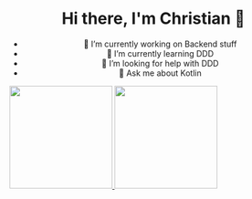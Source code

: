 <div align="center">

 # Hi there, I'm Christian 👋
- 🔭 I’m currently working on Backend stuff
- 🌱 I’m currently learning DDD
- 🤔 I’m looking for help with DDD
- 💬 Ask me about Kotlin
</div>
<div>
  <a href="https://github.com/0oz">
  <img height="180em" src="https://github-readme-stats.vercel.app/api?username=0oz&count_private=true&show_icons=true&theme=dracula"/>
  <img height="180em" src="https://github-readme-stats.vercel.app/api/top-langs/?username=0oz&layout=compact&langs_count=7&theme=dracula&count_private=true"/>
</div>
 
  
